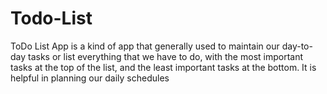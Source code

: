 # Todo-List
ToDo List App is a kind of app that generally used to maintain our day-to-day tasks or list everything that we have to do, with the most important 
tasks at the top of the list, and the least important tasks at the bottom. It is helpful in planning our daily schedules
